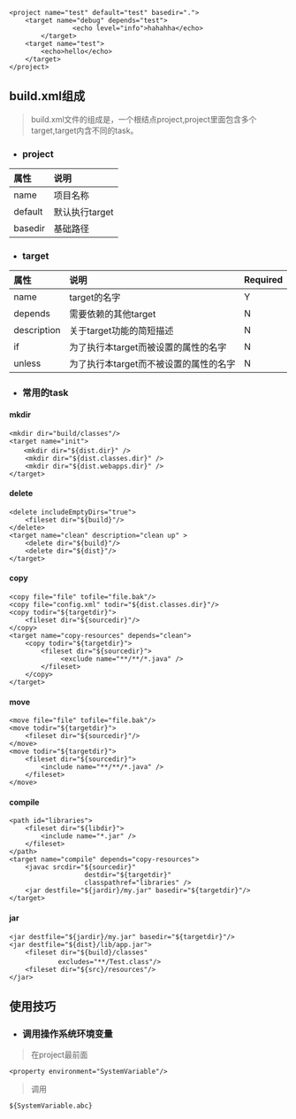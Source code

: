 ```
<project name="test" default="test" basedir=".">
	<target name="debug" depends="test">
                <echo level="info">hahahha</echo>
        </target>
	<target name="test">
		<echo>hello</echo>
	</target>
</project>
```
## build.xml组成
>build.xml文件的组成是，一个根结点project,project里面包含多个target,target内含不同的task。
- ### project
|属性|说明|
|:-|:-|
|name     |项目名称|
|default  |默认执行target|
|basedir  |基础路径|
- ### target
|属性|说明|Required|
|:-|:-|:-|
|name|target的名字|Y|
|depends|需要依赖的其他target|N|
|description|关于target功能的简短描述|N|
|if|为了执行本target而被设置的属性的名字|N|
|unless|为了执行本target而不被设置的属性的名字|N|

- ### 常用的task
#### mkdir
```
<mkdir dir="build/classes"/>
<target name="init">
　  <mkdir dir="${dist.dir}" />
    <mkdir dir="${dist.classes.dir}" />
    <mkdir dir="${dist.webapps.dir}" />
</target>
```
#### delete
```
<delete includeEmptyDirs="true">
    <fileset dir="${build}"/>
</delete>
<target name="clean" description="clean up" >
    <delete dir="${build}"/>
    <delete dir="${dist}"/>
</target>
```
#### copy
```
<copy file="file" tofile="file.bak"/>
<copy file="config.xml" todir="${dist.classes.dir}"/>
<copy todir="${targetdir}">
    <fileset dir="${sourcedir}"/>
</copy>
<target name="copy-resources" depends="clean">
    <copy todir="${targetdir}">
        <fileset dir="${sourcedir}">
             <exclude name="**/**/*.java" />
        </fileset>
    </copy>
</target>
```
#### move
```
<move file="file" tofile="file.bak"/>
<move todir="${targetdir}">
    <fileset dir="${sourcedir}"/>
</move>
<move todir="${targetdir}">
    <fileset dir="${sourcedir}">
        <include name="**/**/*.java" />
    </fileset>
</move>
```
#### compile
```
<path id="libraries">
    <fileset dir="${libdir}">
        <include name="*.jar" />
    </fileset>
</path>
<target name="compile" depends="copy-resources">
    <javac srcdir="${sourcedir}"
                   destdir="${targetdir}"
                   classpathref="libraries" />
    <jar destfile="${jardir}/my.jar" basedir="${targetdir}"/>
</target>
```
#### jar
```
<jar destfile="${jardir}/my.jar" basedir="${targetdir}"/>
<jar destfile="${dist}/lib/app.jar">
    <fileset dir="${build}/classes"
        　　 excludes="**/Test.class"/>
    <fileset dir="${src}/resources"/>
</jar>
```
## 使用技巧
- ### 调用操作系统环境变量
>在project最前面
```
<property environment="SystemVariable"/>

```
>调用
```
${SystemVariable.abc}
```